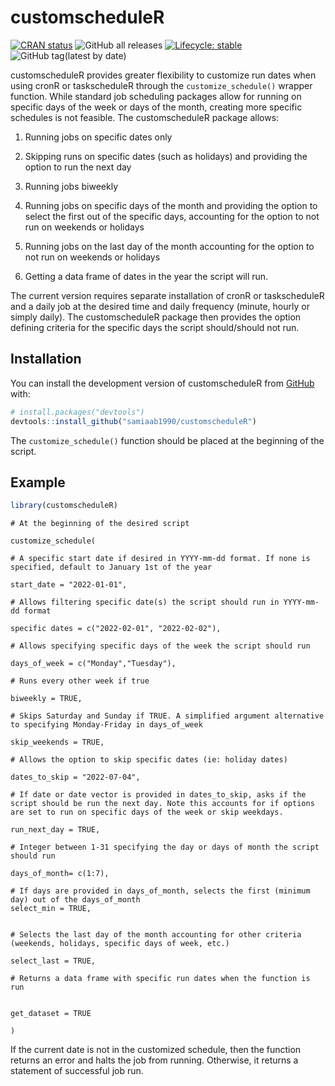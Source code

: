 # customscheduleR

<!-- badges: start -->
[![CRAN status](https://www.r-pkg.org/badges/version/customscheduleR)](https://CRAN.R-project.org/package=customscheduleR)
![GitHub all releases](https://img.shields.io/github/downloads/samiaab1990/customscheduleR/total) 
[![Lifecycle: stable](https://img.shields.io/badge/lifecycle-stable-brightgreen.svg)](https://lifecycle.r-lib.org/articles/stages.html#stable)
![GitHub tag(latest by date)](https://img.shields.io/github/v/tag/samiaab1990/customscheduleR)

<!-- badges: end -->

customscheduleR provides greater flexibility to customize run dates when using cronR or taskscheduleR through the `customize_schedule()` wrapper function. While standard job scheduling packages allow for running on specific days of the week or days of the month, creating more specific schedules is not feasible. The customscheduleR package allows:

1. Running jobs on specific dates only 

2. Skipping runs on specific dates (such as holidays) and providing the option to run the next day

3. Running jobs biweekly

4. Running jobs on specific days of the month and providing the option to select the first out of the specific days, accounting for the option to not run on weekends or holidays  

5. Running jobs on the last day of the month accounting for the option to not run on weekends or holidays 

6. Getting a data frame of dates in the year the script will run.

The current version requires separate installation of cronR or taskscheduleR and a daily job at the desired time and daily frequency (minute, hourly or simply daily). The customscheduleR package then provides the option defining criteria for the specific days the script should/should not run. 

## Installation

You can install the development version of customscheduleR from [GitHub](https://github.com/) with:

``` r
# install.packages("devtools")
devtools::install_github("samiaab1990/customscheduleR")
```

The `customize_schedule()` function should be placed at the beginning of the script. 

## Example


``` r
library(customscheduleR)

```

```
# At the beginning of the desired script

customize_schedule(

# A specific start date if desired in YYYY-mm-dd format. If none is specified, default to January 1st of the year

start_date = "2022-01-01",

# Allows filtering specific date(s) the script should run in YYYY-mm-dd format

specific dates = c("2022-02-01", "2022-02-02"),

# Allows specifying specific days of the week the script should run 

days_of_week = c("Monday","Tuesday"),

# Runs every other week if true 

biweekly = TRUE,

# Skips Saturday and Sunday if TRUE. A simplified argument alternative to specifying Monday-Friday in days_of_week

skip_weekends = TRUE,

# Allows the option to skip specific dates (ie: holiday dates)

dates_to_skip = "2022-07-04",

# If date or date vector is provided in dates_to_skip, asks if the script should be run the next day. Note this accounts for if options are set to run on specific days of the week or skip weekdays.

run_next_day = TRUE,

# Integer between 1-31 specifying the day or days of month the script should run

days_of_month= c(1:7),

# If days are provided in days_of_month, selects the first (minimum day) out of the days_of_month 
select_min = TRUE,


# Selects the last day of the month accounting for other criteria (weekends, holidays, specific days of week, etc.)

select_last = TRUE,

# Returns a data frame with specific run dates when the function is run


get_dataset = TRUE

)

```
If the current date is not in the customized schedule, then the function returns an error and halts the job from running. Otherwise, it returns a statement of successful job run.

